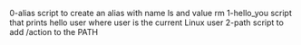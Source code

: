 0-alias script to create an alias with name ls and value rm
1-hello_you script that prints hello user where user is the current Linux user
2-path script to add /action to the PATH
